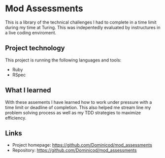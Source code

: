 # Mod Assessments

This is a library of the technical challenges I had to complete in a time limit during my time at Turing. 
This was indepentedly evaluated by instructures in a live coding enviroment.

## Project technology

This project is running the following languages and tools:

* Ruby
* RSpec

## What I learned

With these assements I have learned how to work under pressure with a time limit or deadline of completion. This also helped me stream
line my problem solving process as well as my TDD strategies to maximize efficiency.

## Links

- Project homepage: https://github.com/Dominicod/mod_assessments
- Repository: https://github.com/Dominicod/mod_assessments
